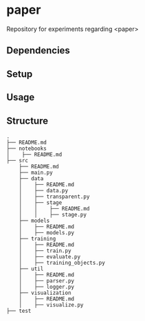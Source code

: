 # paper
Repository for experiments regarding &lt;paper>

## Dependencies

## Setup

## Usage

## Structure
```
.
├── README.md
├── notebooks
│    ├── README.md
├── src
    ├── README.md
    ├── main.py
    ├── data
    │    ├── README.md
    │    ├── data.py
    │    ├── transparent.py
    │    ├── stage
    │    │    ├── README.md
    │    │    ├── stage.py
    ├── models
    │    ├── README.md
    │    ├── models.py
    ├── training
    │    ├── README.md
    │    ├── train.py
    │    ├── evaluate.py
    │    ├── training_objects.py
    ├── util
    │    ├── README.md
    │    ├── parser.py
    │    ├── logger.py
    ├── visualization
    │    ├── README.md
    │    ├── visualize.py
├── test
```
